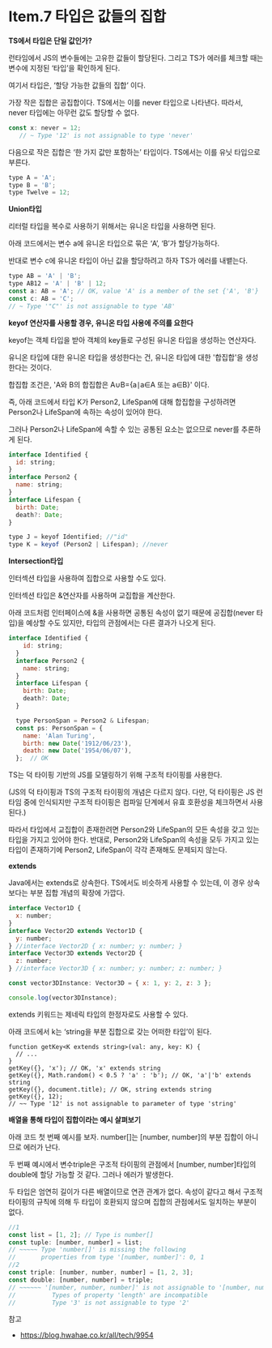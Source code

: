 # Item.7 타입은 값들의 집합

**TS에서 타입은 단일 값인가?**

런타임에서 JS의 변수들에는 고유한 값들이 할당된다. 그리고 TS가 에러를 체크할 때는 변수에 지정된 ‘타입’을 확인하게 된다.

여기서 타입은, ‘할당 가능한 값들의 집합’ 이다.

가장 작은 집합은 공집합이다. TS에서는 이를 never 타입으로 나타낸다. 따라서, never 타입에는 아무런 값도 할당할 수 없다.

```jsx
const x: never = 12;
   // ~ Type '12' is not assignable to type 'never'
```

다음으로 작은 집합은 ‘한 가지 값만 포함하는’ 타입이다. TS에서는 이를 유닛 타입으로 부른다.

```jsx
type A = 'A';
type B = 'B';
type Twelve = 12;
```

**Union타입**

리터럴 타입을 복수로 사용하기 위해서는 유니온 타입을 사용하면 된다.

아래 코드에서는 변수 a에 유니온 타입으로 묶은 ‘A’, ‘B’가 할당가능하다.

반대로 변수 c에 유니온 타입이 아닌 값을 할당하려고 하자 TS가 에러를 내뱉는다.

```jsx
type AB = 'A' | 'B';
type AB12 = 'A' | 'B' | 12;
const a: AB = 'A'; // OK, value 'A' is a member of the set {'A', 'B'}
const c: AB = 'C';
// ~ Type '"C"' is not assignable to type 'AB'
```

**keyof 연산자를 사용할 경우, 유니온 타입 사용에 주의를 요한다**

keyof는 객체 타입을 받아 객체의 key들로 구성된 유니온 타입을 생성하는 연산자다.

유니온 타입에 대한 유니온 타입을 생성한다는 건, 유니온 타입에 대한 '합집합'을 생성한다는 것이다.



합집합 조건은, 'A와 B의 합집합은 A∪B={a∣a∈A 또는 a∈B}' 이다.

즉, 아래 코드에서 타입 K가 Person2, LifeSpan에 대해 합집합을 구성하려면 Person2나 LifeSpan에 속하는 속성이 있어야 한다.

그러나 Person2나 LifeSpan에 속할 수 있는 공통된 요소는 없으므로 never를 추론하게 된다. 

```jsx
interface Identified {
  id: string;
}
interface Person2 {
  name: string;
}
interface Lifespan {
  birth: Date;
  death?: Date;
}

type J = keyof Identified; //"id"
type K = keyof (Person2 | Lifespan); //never
```

**Intersection타입**

인터섹션 타입을 사용하여 집합으로 사용할 수도 있다.

인터섹션 타입은 &연산자를 사용하며 교집합을 계산한다. 

아래 코드처럼 인터페이스에 &을 사용하면 공통된 속성이 없기 때문에 공집합(never 타입)을 예상할 수도 있지만, 타입의 관점에서는 다른 결과가 나오게 된다.

```jsx
interface Identified {
    id: string;
  }
  interface Person2 {
    name: string;
  }
  interface Lifespan {
    birth: Date;
    death?: Date;
  }

  type PersonSpan = Person2 & Lifespan;
  const ps: PersonSpan = {
    name: 'Alan Turing',
    birth: new Date('1912/06/23'),
    death: new Date('1954/06/07'),
  };  // OK
```

TS는 덕 타이핑 기반의 JS를 모델링하기 위해 구조적 타이핑를 사용한다.

(JS의 덕 타이핑과 TS의 구조적 타이핑의 개념은 다르지 않다. 다만, 덕 타이핑은 JS 런타임 중에 인식되지만 구조적 타이핑은 컴파일 단계에서 유효 호환성을 체크하면서 사용된다.)

따라서 타입에서 교집합이 존재한려면 Person2와 LifeSpan의 모든 속성을 갖고 있는 타입을 가지고 있어야 한다. 반대로, Person2와 LifeSpan의 속성을 모두 가지고 있는 타입이 존재하기에 Person2, LifeSpan이 각각 존재해도 문제되지 않는다.

**extends**

Java에서는 extends로 상속한다. TS에서도 비슷하게 사용할 수 있는데, 이 경우 상속 보다는 부분 집합 개념의 확장에 가깝다.

```jsx
interface Vector1D {
  x: number;
}
interface Vector2D extends Vector1D {
  y: number;
} //interface Vector2D { x: number; y: number; }
interface Vector3D extends Vector2D {
  z: number;
} //interface Vector3D { x: number; y: number; z: number; }

const vector3DInstance: Vector3D = { x: 1, y: 2, z: 3 };

console.log(vector3DInstance);
```

extends 키워드는 제네릭 타입의 한정자로도 사용할 수 있다. 

아래 코드에서 k는 ‘string을 부분 집합으로 갖는 어떠한 타입’이 된다.

```tsx
function getKey<K extends string>(val: any, key: K) {
  // ...
}
getKey({}, 'x'); // OK, 'x' extends string
getKey({}, Math.random() < 0.5 ? 'a' : 'b'); // OK, 'a'|'b' extends string
getKey({}, document.title); // OK, string extends string
getKey({}, 12);
// ~~ Type '12' is not assignable to parameter of type 'string'
```

**배열을 통해 타입이 집합이라는 예시 살펴보기**

아래 코드 첫 번째 예시를 보자. number[]는 [number, number]의 부분 집합이 아니므로 에러가 난다.

두 번째 예시에서 변수triple은 구조적 타이핑의 관점에서 [number, number]타입의 double에 할당 가능할 것 같다. 그러나 에러가 발생한다.

두 타입은 엄연히 길이가 다른 배열이므로 연관 관계가 없다. 속성이 같다고 해서 구조적 타이핑의 규칙에 의해 두 타입이 호환되지 않으며 집합의 관점에서도 일치하는 부분이 없다.

```jsx
//1
const list = [1, 2]; // Type is number[]
const tuple: [number, number] = list;
// ~~~~~ Type 'number[]' is missing the following
//       properties from type '[number, number]': 0, 1
//2
const triple: [number, number, number] = [1, 2, 3];
const double: [number, number] = triple;
// ~~~~~~ '[number, number, number]' is not assignable to '[number, number]'
//          Types of property 'length' are incompatible
//          Type '3' is not assignable to type '2'
```

참고

- https://blog.hwahae.co.kr/all/tech/9954